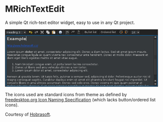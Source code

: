 # MRichTextEdit

A simple Qt rich-text editor widget, easy to use in any Qt project.

![Screenshot](https://github.com/Anchakor/MRichTextEditor/raw/master/example.png)

The icons used are standard icons from theme as defined by [freedesktop.org Icon Naming Specification](http://standards.freedesktop.org/icon-naming-spec/icon-naming-spec-latest.html) (which lacks button/ordered list icons).

Courtesy of [Hobrasoft](http://www.hobrasoft.cz/).
